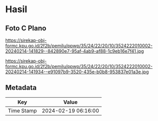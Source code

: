 # Hasil

## Foto C Plano

https://sirekap-obj-formc.kpu.go.id/2f2b/pemilu/ppwp/35/24/22/20/10/3524222010002-20240214-141829--842890e7-95af-4ab9-af88-1c9eb16e7f41.jpg

https://sirekap-obj-formc.kpu.go.id/2f2b/pemilu/ppwp/35/24/22/20/10/3524222010002-20240214-141934--e91097b9-3520-435e-b0b8-953837e01a3e.jpg


## Metadata

| Key        | Value               |
| ---------- | ------------------- |
| Time Stamp | 2024-02-19 06:16:00 |



